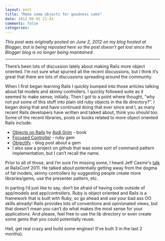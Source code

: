 ```yaml
---
layout: post
title: "Make some objects for goodness sake"
date: 2012-06-02 21:43
comments: false
categories: 
---
```


*This post was originally posted on June 2, 2012 on my blog hosted at Blogger, but is being reposted here so the post doesn't get lost since the Blogger blog is no longer being maintained.*

---


There’s been lots of discussion lately about making Rails more object oriented. I’m not sure what spurred all the recent discussions, but I think it’s great that there are lots of discussions spreading around the community.
<!--more-->

When I first began learning Rails I quickly bumped into those articles talking about fat models and skinny controllers. I quickly followed suite as it seemed to make sense; initially. Then I got to a point where thought, “why not put some of this stuff into plain old ruby objects in the lib directory?”. I began doing that and have continued doing that ever since and I, as many recent Rails developers have written and talked about, think you should too.
Some of the recent libraries, posts or books related to more object oriented Rails include:

* [Objects on Rails](http://objectsonrails.com/) by [Avdi Grim](http://avdi.org/) - book
* [Focused Controller](https://github.com/jonleighton/focused_controller) - ruby gem
* [Objectify](http://jamesgolick.com/2012/5/22/objectify-a-better-way-to-build-rails-applications.html) - blog post about a gem
* I also saw a project on github that was some sort of command pattern implementation, but I can’t recall the name.

Prior to all of those, and I’m sure I’m missing some, I heard Jeff Casmir’s [talk](http://en.oreilly.com/rails2011/public/schedule/speaker/5453) at RailsConf 2011. He talked about potentially getting away from the dogma of fat models, skinny controllers by suggesting people create more libraries/gems, use the presenter pattern, etc.

In parting I’d just like to say, don’t be afraid of having code outside of app/models and app/controllers. Ruby is object oriented and Rails is a framework that is built with Ruby, so go ahead and use your bad ass OO skills already! Rails provides lots of conventions and opinionated views, but that doesn’t mean you can’t do what makes the most sense for your applications. And please, feel free to use the lib directory or even create some gems that you could potentially reuse. 

Hell, get real crazy and build some engines! (I’ve built 3 in the last 2 months).
